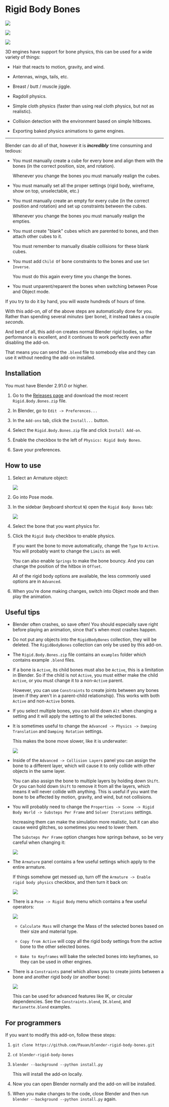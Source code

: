 # Rigid Body Bones

![][simplegif]

![][marionettegif]

![][kizunagif]

[simplegif]: https://raw.githubusercontent.com/Pauan/blender-rigid-body-bones/master/Simple.gif
[kizunagif]: https://raw.githubusercontent.com/Pauan/blender-rigid-body-bones/master/Kizuna%20AI.gif
[marionettegif]: https://raw.githubusercontent.com/Pauan/blender-rigid-body-bones/master/Marionette.gif

3D engines have support for bone physics, this can be used for a wide variety of things:

* Hair that reacts to motion, gravity, and wind.

* Antennas, wings, tails, etc.

* Breast / butt / muscle jiggle.

* Ragdoll physics.

* Simple cloth physics (faster than using real cloth physics, but not as realistic).

* Collision detection with the environment based on simple hitboxes.

* Exporting baked physics animations to game engines.

----

Blender can do all of that, however it is ***incredibly*** time consuming and tedious:

* You must manually create a cube for every bone and align them with the bones (in the correct position, size, and rotation).

   Whenever you change the bones you must manually realign the cubes.

* You must manually set all the proper settings (rigid body, wireframe, show on top, unselectable, etc.)

* You must manually create an empty for every cube (in the correct position and rotation) and set up constraints between the cubes.

   Whenever you change the bones you must manually realign the empties.

* You must create "blank" cubes which are parented to bones, and then attach other cubes to it.

   You must remember to manually disable collisions for these blank cubes.

* You must add `Child Of` bone constraints to the bones and use `Set Inverse`.

   You must do this again every time you change the bones.

* You must unparent/reparent the bones when switching between Pose and Object mode.

If you try to do it by hand, you will waste hundreds of hours of time.

With this add-on, *all* of the above steps are automatically done for you. Rather than spending several *minutes* (per bone), it instead takes a couple *seconds*.

And best of all, this add-on creates normal Blender rigid bodies, so the performance is excellent, and it continues to work perfectly even after disabling the add-on.

That means you can send the `.blend` file to somebody else and they can use it without needing the add-on installed.


## Installation

You must have Blender 2.91.0 or higher.

1. Go to the [Releases page](https://github.com/Pauan/blender-rigid-body-bones/releases) and download the most recent `Rigid.Body.Bones.zip` file.

2. In Blender, go to `Edit -> Preferences...`

3. In the `Add-ons` tab, click the `Install...` button.

4. Select the `Rigid.Body.Bones.zip` file and click `Install Add-on`.

5. Enable the checkbox to the left of `Physics: Rigid Body Bones`.

6. Save your preferences.


## How to use

1. Select an Armature object:

   ![][usage01]

2. Go into Pose mode.

3. In the sidebar (keyboard shortcut `N`) open the `Rigid Body Bones` tab:

   ![][usage02]

4. Select the bone that you want physics for.

5. Click the `Rigid Body` checkbox to enable physics.

   If you want the bone to move automatically, change the `Type` to `Active`. You will probably want to change the `Limits` as well.

   You can also enable `Springs` to make the bone bouncy. And you can change the position of the hitbox in `Offset`.

   All of the rigid body options are available, the less commonly used options are in `Advanced`.

6. When you're done making changes, switch into Object mode and then play the animation.


## Useful tips

* Blender often crashes, so save often! You should especially save right before playing an animation, since that's when most crashes happen.

* Do not put any objects into the `RigidBodyBones` collection, they will be deleted. The `RigidBodyBones` collection can only be used by this add-on.

* The `Rigid.Body.Bones.zip` file contains an `examples` folder which contains example `.blend` files.

* If a bone is `Active`, its child bones must also be `Active`, this is a limitation in Blender. So if the child is not `Active`, you must either make the child `Active`, or you must change it to a non-`Active` parent.

   However, you can use `Constraints` to create joints between any bones (even if they aren't in a parent-child relationship). This works with both `Active` and non-`Active` bones.

* If you select multiple bones, you can hold down `Alt` when changing a setting and it will apply the setting to all the selected bones.

* It is sometimes useful to change the `Advanced -> Physics -> Damping Translation` and `Damping Rotation` settings.

   This makes the bone move slower, like it is underwater:

   ![][usage06]

* Inside of the `Advanced -> Collision Layers` panel you can assign the bone to a different layer, which will cause it to only collide with other objects in the same layer.

   You can also assign the bone to multiple layers by holding down `Shift`. Or you can hold down `Shift` to remove it from all the layers, which means it will never collide with anything. This is useful if you want the bone to be affected by motion, gravity, and wind, but not collisions.

* You will probably need to change the `Properties -> Scene -> Rigid Body World -> Substeps Per Frame` and `Solver Iterations` settings.

   Increasing them can make the simulation more realistic, but it can also cause weird glitches, so sometimes you need to lower them.

   The `Substeps Per Frame` option changes how springs behave, so be very careful when changing it:

   ![][usage05]

* The `Armature` panel contains a few useful settings which apply to the entire armature.

   If things somehow get messed up, turn off the `Armature -> Enable rigid body physics` checkbox, and then turn it back on:

   ![][usage04]

* There is a `Pose -> Rigid Body` menu which contains a few useful operators:

   ![][usage03]

   * `Calculate Mass` will change the Mass of the selected bones based on their size and material type.

   * `Copy from Active` will copy all the rigid body settings from the active bone to the other selected bones.

   * `Bake to Keyframes` will bake the selected bones into keyframes, so they can be used in other engines.

* There is a `Constraints` panel which allows you to create joints between a bone and another rigid body (or another bone):

   ![][usage07]

   This can be used for advanced features like IK, or circular dependencies. See the `Constraints.blend`, `IK.blend`, and `Marionette.blend` examples.

[usage01]: https://raw.githubusercontent.com/Pauan/blender-rigid-body-bones/master/Usage%2001.PNG
[usage02]: https://raw.githubusercontent.com/Pauan/blender-rigid-body-bones/master/Usage%2002.PNG
[usage03]: https://raw.githubusercontent.com/Pauan/blender-rigid-body-bones/master/Usage%2003.PNG
[usage04]: https://raw.githubusercontent.com/Pauan/blender-rigid-body-bones/master/Usage%2004.PNG
[usage05]: https://raw.githubusercontent.com/Pauan/blender-rigid-body-bones/master/Usage%2005.PNG
[usage06]: https://raw.githubusercontent.com/Pauan/blender-rigid-body-bones/master/Usage%2006.PNG
[usage07]: https://raw.githubusercontent.com/Pauan/blender-rigid-body-bones/master/Usage%2007.PNG


## For programmers

If you want to modify this add-on, follow these steps:

1. `git clone https://github.com/Pauan/blender-rigid-body-bones.git`

2. `cd blender-rigid-body-bones`

3. `blender --background --python install.py`

   This will install the add-on locally.

4. Now you can open Blender normally and the add-on will be installed.

5. When you make changes to the code, close Blender and then run `blender --background --python install.py` again.
